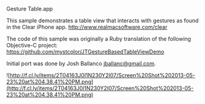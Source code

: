 Gesture Table.app

This sample demonstrates a table view that interacts with gestures as found in the Clear iPhone app. http://www.realmacsoftware.com/clear

The code of this sample was originally a Ruby translation of the following
Objective-C project: https://github.com/mystcolor/JTGestureBasedTableViewDemo 

Initial port was done by Josh Ballanco <jballanc@gmail.com>.

![http://f.cl.ly/items/2T04163J0l1N230Y2I07/Screen%20Shot%202013-05-23%20at%204.38.41%20PM.png](http://f.cl.ly/items/2T04163J0l1N230Y2I07/Screen%20Shot%202013-05-23%20at%204.38.41%20PM.png)

